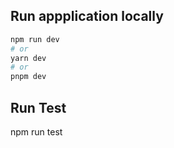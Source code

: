 ## Run appplication locally

```bash
npm run dev
# or
yarn dev
# or
pnpm dev
```

## Run Test

npm run test
